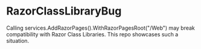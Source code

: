 # RazorClassLibraryBug
Calling services.AddRazorPages().WithRazorPagesRoot("/Web") may break compatibility with Razor Class Libraries. This repo showcases such a situation. 
